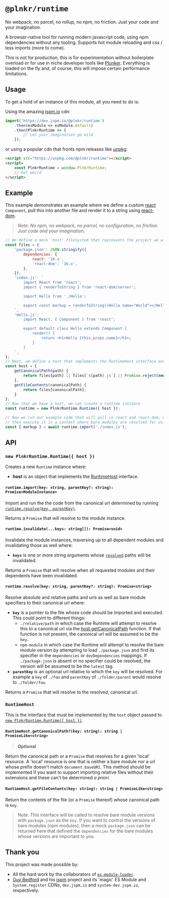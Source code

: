# `@plnkr/runtime`

No webpack, no parcel, no rollup, no npm, no friction. Just your code and your imagination.

A browser-native tool for running modern javascript code, using npm dependencies without any tooling. Supports hot module reloading and css / less imports (more to come).

This is not for production, this is for experimentation without boilerplate overload or for use in niche developer tools like [Plunker](https://next.plnkr.co/edit). Everything is loaded on the fly and, of course, this will impose certain performance limitations.

## Usage

To get a hold of an instance of this module, all you need to do is:

Using the amazing [jspm.io](https://jspm.io) cdn:

```js
import('https://dev.jspm.io/@plnkr/runtime')
    .then(esModule => esModule.default)
    .then(PlnkrRuntime => {
        // Let your imagination go wild
    });
```

or using a popular cdn that fronts npm releases like [unpkg](https://unpkg.com):

```html
<script src="https://unpkg.com/@plnkr/runtime"></script>
<script>
    const PlnkrRuntime = window.PlnkrRuntime;
    // Get weird
</script>
```

## Example

This example demonstrates an example where we define a custom [react](https://www.npmjs.com/package/react) `Component`, pull this into another file and render it to a string using [react-dom](https://www.npmjs.com/package/react-dom).

> _Note: No npm, no webpack, no parcel, no configuration, no friction. Just code and your imagination._

```js
// We define a mock 'host' filesystem that represents the project we will run
const files = {
    'package.json': JSON.stringify({
        dependencies: {
            react: '16.x',
            'react-dom': '16.x',
        },
    }),
    'index.js': `
        import React from 'react';
        import { renderToString } from 'react-dom/server';

        import Hello from './Hello';

        export const markup = renderToString(<Hello name="World"></Hello>);
    `,
    'Hello.js': `
        import React, { Component } from 'react';

        export default class Hello extends Component {
            render() {
                return <h1>Hello {this.props.name}</h1>;
            }
        }
    `,
};
// Next, we define a host that implements the RuntimeHost interface and resolves files from our mock filesystem
const host = {
    getCanonicalPath(path) {
        return files[path] || files[`${path}.js`] || Promise.reject(new Error(`File not found ${path}`));
    },
    getFileContents(canonicalPath) {
        return files[canonicalPath];
    }
};
// Now that we have a host, we can create a runtime instance
const runtime = new PlnkrRuntime.Runtime({ host });

// Now we run our example code that will pull in react and react-dom, will transpile our custom code and will
// then execute it in a context where bare modules are resolved for us.
const { markup } = await runtime.import('./index.js');
```

## API

### <a name="Runtime()" /> `new PlnkrRuntime.Runtime({ host })`

Creates a new `Runtime` instance where:

-   **host** is an object that implements the [RuntimeHost](#RuntimeHost) interface.

#### <a name="runtime.import()" /> `runtime.import(key: string, parentKey?: string): Promise<ModuleInstance>`

Import and run the the code from the canonical url determined by running [`runtime.resolve(key, parentKey)`](#runtime.resolve()).

Returns a `Promise` that will resolve to the module instance.

#### <a name="runtime.invalidate()" /> `runtime.invalidate(...keys: string[]): Promise<void>`

Invalidate the module instances, traversing up to all dependent modules and invalidating those as well where:

-   **`keys`** is one or more string arguments whose [`resolved`](#runtime.resolve()) paths will be invalidated.

Returns a `Promise` that will resolve when all requested modules and their dependents have been invalidated.

#### <a name="runtime.resolve()" /> `runtime.resolve(key: string, parentKey?: string): Promise<string>`

Resolve absolute and relative paths and urls as well as bare module specifiers to their canonical url where:

-   **`key`** is a pointer to the file whose code should be imported and executed. This could point to different things:
    -   `./relative/path` in which case the Runtime will attempt to resolve this to a canonical url via the [host.getCanonicalPath](#RuntimeHost.getCanonicalPath()) function. If that function is not present, the canonical url will be assumed to be the `key`.
    -   `npm-module` in which case the Runtime will attempt to resolve the bare module version by attempting to load `./package.json` and find its specifier in the `dependencies` or `devDependencies` mappings. If `./package.json` is absent or no specifier could be resolved, the version will be assumed to be the `latest` tag.
-   **`parentKey`** is an optional url relative to which the `key` will be resolved. For example a `key` of `./foo` and `parentKey` of `./folder/parent` would resolve to `./folder/foo`.

Returns a `Promise` that will resolve to the resolved, canonical url.

### <a name="RuntimeHost" /> `RuntimeHost`

This is the interface that must be implemented by the `host` object passed to [`new PlnkrRuntime.Runtime({ host })`](Runtime()).

#### <a name="RuntimeHost.getCanonicalPath()" /> `RuntimeHost.getCanonicalPath?(key: string): string | PromiseLike<string>`

> **Optional**

Return the canonical path or a `Promise` that resolves for a given 'local' resource. A 'local' resource is one that is neither a bare module nor a url whose prefix doesn't match `document.baseURI`. This method should be implemented if you want to support importing relative files without their extensions and these can't be determined _a priori_.

#### <a name="RuntimeHost.getFileContents()" /> `RuntimeHost.getFileContents(key: string): string | PromiseLike<string>`

Return the contents of the file (or a `Promise` thereof) whose canonical path is `key`.

> Note: This interface will be called to resolve bare module versions with `package.json` as the `key`. If you want to control the versions of bare modules (npm modules), then a mock `package.json` can be returned here that defined the `dependencies` for the bare modules whose versions are important to you.

## Thank you

This project was made possible by:

-   All the hard work by the collaborators of [`es-module-loader`](https://github.com/ModuleLoader/es-module-loader).
-   [Guy Bedford](https://twitter.com/GuyBedford) and his [jspm](https://jspm.io) project and its 'magic' ES Module and `System.register` CDNs, `dev.jspm.io` and `system-dev.jspm.io`, respectively.
